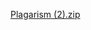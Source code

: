 [Plagarism (2).zip](https://github.com/Pramod-koushik/Pramod-koushik/files/9352953/Plagarism.2.zip)

